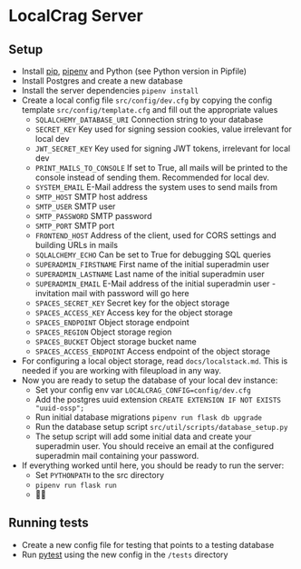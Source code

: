 # LocalCrag Server

## Setup

- Install [pip](https://pip.pypa.io/en/stable/installation/), [pipenv](https://pipenv.pypa.io/en/latest/) and Python (see Python version in Pipfile)
- Install Postgres and create a new database
- Install the server dependencies `pipenv install`
- Create a local config file `src/config/dev.cfg` by copying the config template `src/config/template.cfg` and fill out the appropriate values
    - `SQLALCHEMY_DATABASE_URI` Connection string to your database
    - `SECRET_KEY` Key used for signing session cookies, value irrelevant for local dev
    - `JWT_SECRET_KEY` Key used for signing JWT tokens, irrelevant for local dev
    - `PRINT_MAILS_TO_CONSOLE` If set to True, all mails will be printed to the console instead of sending them. Recommended for local dev.
    - `SYSTEM_EMAIL` E-Mail address the system uses to send mails from
    - `SMTP_HOST` SMTP host address
    - `SMTP_USER` SMTP user
    - `SMTP_PASSWORD` SMTP password
    - `SMTP_PORT` SMTP port
    - `FRONTEND_HOST` Address of the client, used for CORS settings and building URLs in mails
    - `SQLALCHEMY_ECHO` Can be set to True for debugging SQL queries
    - `SUPERADMIN_FIRSTNAME` First name of the initial superadmin user
    - `SUPERADMIN_LASTNAME` Last name of the initial superadmin user
    - `SUPERADMIN_EMAIL` E-Mail address of the initial superadmin user - invitation mail with password will go here
    - `SPACES_SECRET_KEY` Secret key for the object storage
    - `SPACES_ACCESS_KEY` Access key for the object storage
    - `SPACES_ENDPOINT` Object storage endpoint
    - `SPACES_REGION` Object storage region
    - `SPACES_BUCKET` Object storage bucket name
    - `SPACES_ACCESS_ENDPOINT` Access endpoint of the object storage
- For configuring a local object storage, read `docs/localstack.md`. This is needed if you are working with fileupload in any way.
- Now you are ready to setup the database of your local dev instance:
  - Set your config env var `LOCALCRAG_CONFIG=config/dev.cfg`
  - Add the postgres uuid extension `CREATE EXTENSION IF NOT EXISTS "uuid-ossp";`
  - Run initial database migrations `pipenv run flask db upgrade`
  - Run the database setup script `src/util/scripts/database_setup.py`
  - The setup script will add some initial data and create your superadmin user. You should receive an email at the configured superadmin mail containing your password.
- If everything worked until here, you should be ready to run the server:
  - Set `PYTHONPATH` to the src directory
  - `pipenv run flask run` 
  - 🧗🚀

## Running tests

- Create a new config file for testing that points to a testing database
- Run [pytest](https://docs.pytest.org/en/7.1.x/how-to/usage.html) using the new config in the `/tests` directory